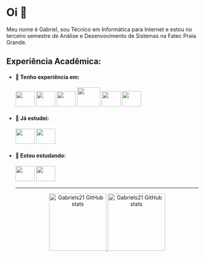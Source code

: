 # Oi 👋

Meu nome é Gabriel, sou Técnico em Informática para Internet e estou no terceiro semestre de Análise e Desenvovimento de Sistemas na Fatec Praia Grande.

## Experiência Acadêmica:

- #### 💼 Tenho experiência em:
  
  <img height="40" width="50" src="https://cdn.jsdelivr.net/gh/devicons/devicon/icons/html5/html5-original.svg" />
  <img height="40" width="50" src="https://cdn.jsdelivr.net/gh/devicons/devicon/icons/javascript/javascript-original.svg"/>
  <img height="40" width="50" src="https://cdn.jsdelivr.net/gh/devicons/devicon/icons/php/php-original.svg"/>
  <img height="50" width="60" src="https://cdn.jsdelivr.net/gh/devicons/devicon/icons/mysql/mysql-original-wordmark.svg"/>
  <img height="40" width="50" src="https://cdn.jsdelivr.net/gh/devicons/devicon/icons/css3/css3-original.svg"/>
  <img height="40" width="50"src="https://cdn.jsdelivr.net/gh/devicons/devicon/icons/bootstrap/bootstrap-original.svg"/>
  
- #### 📘 Já estudei:
  
  <img height="40" width="50" src="https://cdn.jsdelivr.net/gh/devicons/devicon/icons/cplusplus/cplusplus-original.svg"/>
  <img height="40" width="50" src="https://cdn.jsdelivr.net/gh/devicons/devicon/icons/csharp/csharp-original.svg"/>
  
- #### 📙 Estou estudando:
 
  <img height="40" width="50" src="https://cdn.jsdelivr.net/gh/devicons/devicon/icons/java/java-original.svg"/>
  <img height="40" width="50" src="https://cdn.jsdelivr.net/gh/devicons/devicon/icons/vuejs/vuejs-original.svg"/>
  
  <hr>
  
  <div align="center">
    <a href="https://github.com/Gabriels21">
    <img height="150em" src="https://github-readme-stats.vercel.app/api?username=Gabriels21&show_icons=true&theme=radical" alt="Gabriels21 GitHub stats"/>
    <img height="150em" src="https://github-readme-stats.vercel.app/api/top-langs/?username=Gabriels21&layout=compact&show_icons=true&theme=radical" alt="Gabriels21 GitHub stats"/>
  </div>
  
<!--
**Gabriels21/GabrielS21** is a ✨ _special_ ✨ repository because its `README.md` (this file) appears on your GitHub profile.

Here are some ideas to get you started:

- 🔭 I’m currently working on ...
- 🌱 I’m currently learning ...
- 👯 I’m looking to collaborate on ...
- 🤔 I’m looking for help with ...
- 💬 Ask me about ...
- 📫 How to reach me: ...
- 😄 Pronouns: ...
- ⚡ Fun fact: ...
-->
